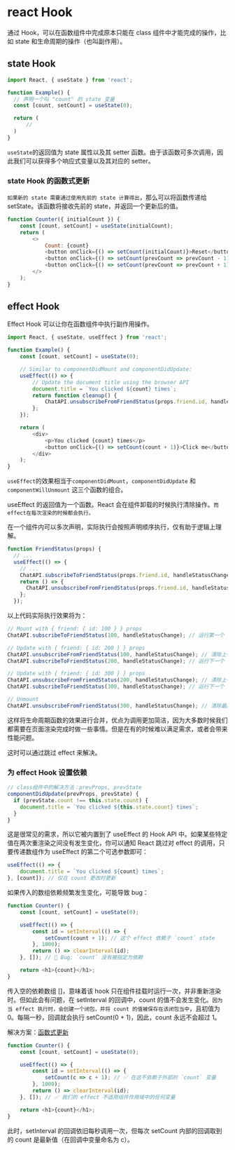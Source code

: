 # react Hook

通过 Hook，可以在函数组件中完成原本只能在 class 组件中才能完成的操作，比如 state 和生命周期的操作（也叫副作用）。

## state Hook

```js
import React, { useState } from 'react';

function Example() {
  // 声明一个叫 "count" 的 state 变量
  const [count, setCount] = useState(0);

  return (
      //
  )
}
```

`useState`的返回值为 state 属性以及其 setter 函数。由于该函数可多次调用，因此我们可以获得多个响应式变量以及其对应的 setter。

### state Hook 的函数式更新

`如果新的 state 需要通过使用先前的 state 计算得出`，那么可以将函数传递给 setState。该函数将接收先前的 state，并返回一个更新后的值。

```js
function Counter({ initialCount }) {
	const [count, setCount] = useState(initialCount);
	return (
		<>
			Count: {count}
			<button onClick={() => setCount(initialCount)}>Reset</button>
			<button onClick={() => setCount(prevCount => prevCount - 1)}>-</button>
			<button onClick={() => setCount(prevCount => prevCount + 1)}>+</button>
		</>
	);
}
```

## effect Hook

Effect Hook 可以让你在函数组件中执行副作用操作。

```js
import React, { useState, useEffect } from 'react';

function Example() {
	const [count, setCount] = useState(0);

	// Similar to componentDidMount and componentDidUpdate:
	useEffect(() => {
		// Update the document title using the browser API
		document.title = `You clicked ${count} times`;
		return function cleanup() {
			ChatAPI.unsubscribeFromFriendStatus(props.friend.id, handleStatusChange);
		};
	});

	return (
		<div>
			<p>You clicked {count} times</p>
			<button onClick={() => setCount(count + 1)}>Click me</button>
		</div>
	);
}
```

`useEffect`的效果相当于`componentDidMount`，`componentDidUpdate` 和`componentWillUnmount` 这三个函数的组合。

useEffect 的返回值为一个函数。React 会在组件卸载的时候执行清除操作。`而effect在每次渲染的时候都会执行。`

在一个组件内可以多次声明，实际执行会按照声明顺序执行，仅有助于逻辑上理解。

```js
function FriendStatus(props) {
  // ...
  useEffect(() => {
    // ...
    ChatAPI.subscribeToFriendStatus(props.friend.id, handleStatusChange);
    return () => {
      ChatAPI.unsubscribeFromFriendStatus(props.friend.id, handleStatusChange);
    };
  });

```

以上代码实际执行效果将为：

```js
// Mount with { friend: { id: 100 } } props
ChatAPI.subscribeToFriendStatus(100, handleStatusChange); // 运行第一个 effect

// Update with { friend: { id: 200 } } props
ChatAPI.unsubscribeFromFriendStatus(100, handleStatusChange); // 清除上一个 effect
ChatAPI.subscribeToFriendStatus(200, handleStatusChange); // 运行下一个 effect

// Update with { friend: { id: 300 } } props
ChatAPI.unsubscribeFromFriendStatus(200, handleStatusChange); // 清除上一个 effect
ChatAPI.subscribeToFriendStatus(300, handleStatusChange); // 运行下一个 effect

// Unmount
ChatAPI.unsubscribeFromFriendStatus(300, handleStatusChange); // 清除最后一个 effect
```

这样将生命周期函数的效果进行合并，优点为调用更加简洁，因为大多数时候我们都需要在页面渲染完成时做一些事情。但是在有的时候难以满足需求，或者会带来性能问题。

这时可以通过跳过 effect 来解决。

### 为 effect Hook 设置依赖

```js
// class组件中的解决方法：prevProps, prevState
componentDidUpdate(prevProps, prevState) {
  if (prevState.count !== this.state.count) {
    document.title = `You clicked ${this.state.count} times`;
  }
}
```

这是很常见的需求，所以它被内置到了 useEffect 的 Hook API 中。如果某些特定值在两次重渲染之间没有发生变化，你可以通知 React 跳过对 effect 的调用，只要传递数组作为 useEffect 的第二个可选参数即可：

```js
useEffect(() => {
	document.title = `You clicked ${count} times`;
}, [count]); // 仅在 count 更改时更新
```

如果传入的数组依赖频繁发生变化，可能导致 bug：

```js
function Counter() {
	const [count, setCount] = useState(0);

	useEffect(() => {
		const id = setInterval(() => {
			setCount(count + 1); // 这个 effect 依赖于 `count` state
		}, 1000);
		return () => clearInterval(id);
	}, []); // 🔴 Bug: `count` 没有被指定为依赖

	return <h1>{count}</h1>;
}
```

传入空的依赖数组 []，意味着该 hook 只在组件挂载时运行一次，并非重新渲染时。但如此会有问题，在 setInterval 的回调中，count 的值不会发生变化。`因为当 effect 执行时，会创建一个闭包，并将 count 的值被保存在该闭包当中`，且初值为 0。每隔一秒，回调就会执行 setCount(0 + 1)，因此，count 永远不会超过 1。

解决方案：[函数式更新](#state-hook%e7%9a%84%e5%87%bd%e6%95%b0%e5%bc%8f%e6%9b%b4%e6%96%b0)

```js
function Counter() {
	const [count, setCount] = useState(0);

	useEffect(() => {
		const id = setInterval(() => {
			setCount(c => c + 1); // ✅ 在这不依赖于外部的 `count` 变量
		}, 1000);
		return () => clearInterval(id);
	}, []); // ✅ 我们的 effect 不适用组件作用域中的任何变量

	return <h1>{count}</h1>;
}
```

此时，setInterval 的回调依旧每秒调用一次，但每次 setCount 内部的回调取到的 count 是最新值（在回调中变量命名为 c）。
